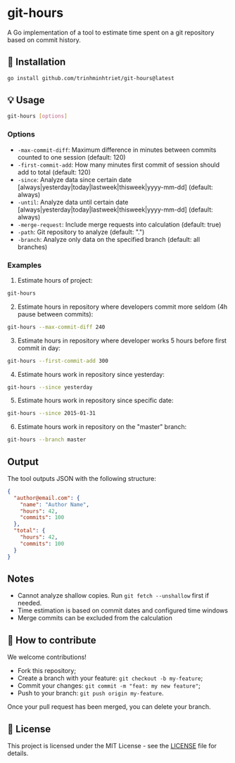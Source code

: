 # git-hours

A Go implementation of a tool to estimate time spent on a git repository based on commit history.

## 🚀 Installation

```bash
go install github.com/trinhminhtriet/git-hours@latest
```

## 💡 Usage

```bash
git-hours [options]
```

### Options

- `-max-commit-diff`: Maximum difference in minutes between commits counted to one session (default: 120)
- `-first-commit-add`: How many minutes first commit of session should add to total (default: 120)
- `-since`: Analyze data since certain date [always|yesterday|today|lastweek|thisweek|yyyy-mm-dd] (default: always)
- `-until`: Analyze data until certain date [always|yesterday|today|lastweek|thisweek|yyyy-mm-dd] (default: always)
- `-merge-request`: Include merge requests into calculation (default: true)
- `-path`: Git repository to analyze (default: ".")
- `-branch`: Analyze only data on the specified branch (default: all branches)

### Examples

1. Estimate hours of project:

```bash
git-hours
```

2. Estimate hours in repository where developers commit more seldom (4h pause between commits):

```bash
git-hours --max-commit-diff 240
```

3. Estimate hours in repository where developer works 5 hours before first commit in day:

```bash
git-hours --first-commit-add 300
```

4. Estimate hours work in repository since yesterday:

```bash
git-hours --since yesterday
```

5. Estimate hours work in repository since specific date:

```bash
git-hours --since 2015-01-31
```

6. Estimate hours work in repository on the "master" branch:

```bash
git-hours --branch master
```

## Output

The tool outputs JSON with the following structure:

```json
{
  "author@email.com": {
    "name": "Author Name",
    "hours": 42,
    "commits": 100
  },
  "total": {
    "hours": 42,
    "commits": 100
  }
}
```

## Notes

- Cannot analyze shallow copies. Run `git fetch --unshallow` first if needed.
- Time estimation is based on commit dates and configured time windows
- Merge commits can be excluded from the calculation

## 🤝 How to contribute

We welcome contributions!

- Fork this repository;
- Create a branch with your feature: `git checkout -b my-feature`;
- Commit your changes: `git commit -m "feat: my new feature"`;
- Push to your branch: `git push origin my-feature`.

Once your pull request has been merged, you can delete your branch.

## 📝 License

This project is licensed under the MIT License - see the [LICENSE](LICENSE) file for details.
